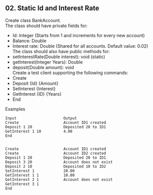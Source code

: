 ## 02. Static Id and Interest Rate 

Create class BankAccount.<br>
The class should have private fields for:
- Id: Integer (Starts from 1 and increments for every new account)
- Balance: Double
- Interest rate: Double (Shared for all accounts. Default value: 0.02)<br>
The class should also have public methods for:
- setInterestRate(Double interest): void (static)
- getInterest(Integer Years): Double
- deposit(Double amount): void<br>
Create a test client supporting the following commands:
- Create
- Deposit {Id} {Amount}
- SetInterest {Interest}
- GetInterest {ID} {Years}
- End

Examples

```
Input	                  Output
Create                    Account ID1 created
Deposit 1 20              Deposited 20 to ID1
GetInterest 1 10          4.00
End	


Create                    Account ID1 created
Create                    Account ID2 created
Deposit 1 20              Deposited 20 to ID1
Deposit 3 20              Account does not exist
Deposit 2 10              Deposited 10 to ID2
SetInterest 1             20.00
GetInterest 1 1           10.00
GetInterest 2 1           Account does not exist
GetInterest 3 1
End	
```






